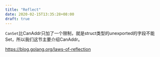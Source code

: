 ```yaml
---
title: "Reflect"
date: 2020-02-15T13:35:28+08:00
draft: true
---
```


`CanSet`比CanAddr只加了一个限制，就是struct类型的unexported的字段不能Set，所以我们这节主要介绍CanAddr。

https://blog.golang.org/laws-of-reflection
